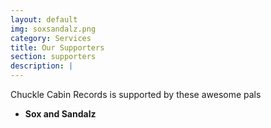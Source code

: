 ```yaml
---
layout: default
img: soxsandalz.png
category: Services
title: Our Supporters
section: supporters
description: |
---
```

Chuckle Cabin Records is supported by these awesome pals

* **Sox and Sandalz** 